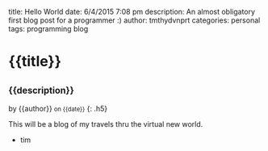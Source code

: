 title:       Hello World
date:        6/4/2015 7:08 pm
description: An almost obligatory first blog post for a programmer :)
author:      tmthydvnprt
categories:  personal
tags:        programming
             blog


<div id="postinfo" class="jumbotron" markdown="1">

# {{title}} 

## <small>{{description}}</small>

by {{author}} <small>on {{date}}</small>
{: .h5}

</div>


<div id="post" markdown="1">

This will be a blog of my travels thru the virtual new world.  

- tim

</div>

